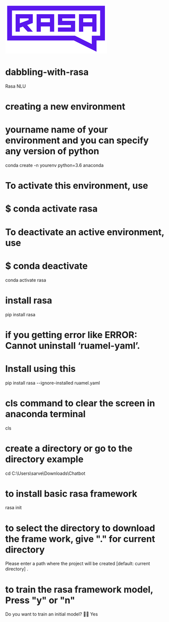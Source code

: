![error](/images/rasa.png)

# dabbling-with-rasa
Rasa NLU
# creating a new environment
# yourname name of your environment and you can specify any version of python
conda create -n yourenv python=3.6 anaconda

# To activate this environment, use
#
#     $ conda activate rasa
#
# To deactivate an active environment, use
#
#     $ conda deactivate
conda activate rasa

# install rasa
pip install rasa
# if you getting error like ERROR: Cannot uninstall ‘ruamel-yaml’.
# Install using this 
pip install rasa --ignore-installed ruamel.yaml

# cls command to clear the screen in anaconda terminal
cls

# create a directory or go to the directory example
cd C:\Users\sarve\Downloads\Chatbot

# to install basic rasa framework
rasa init

# to select the directory to download the frame work, give "." for current directory
Please enter a path where the project will be created [default: current directory] .

# to train the rasa framework model, Press "y" or "n"
Do you want to train an initial model? 💪🏽  Yes
